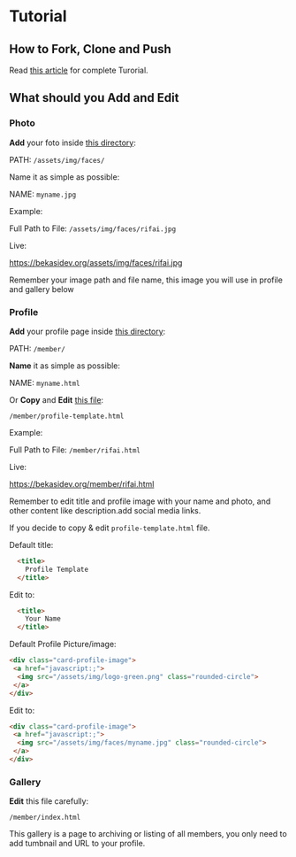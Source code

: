 # Tutorial

## How to Fork, Clone and Push

Read <a href="https://desainerhub.com/cara-kontribusi-open-source">this article</a> for complete Turorial.

## What should you Add and Edit

### Photo

**Add** your foto inside <a href="https://github.com/bekasidev/bekasidev/tree/master/assets/img/faces">this directory</a>:

PATH: <code>/assets/img/faces/</code>

Name it as simple as possible:

NAME: <code>myname.jpg</code>

Example:

Full Path to File: <code>/assets/img/faces/rifai.jpg</code>

Live:

<a href="https://bekasidev.org/assets/img/faces/rifai.jpg">https://bekasidev.org/assets/img/faces/rifai.jpg</a>

Remember your image path and file name, this image you will use in profile and gallery below

### Profile

**Add** your profile page inside <a href="https://github.com/bekasidev/bekasidev/tree/master/member">this directory</a>:

PATH: <code>/member/</code>

**Name** it as simple as possible:

NAME: <code>myname.html</code>

Or **Copy** and **Edit** <a href="https://github.com/bekasidev/bekasidev/blob/master/member/profile-template.html">this file</a>:

<code>/member/profile-template.html</code>

Example:

Full Path to File: <code>/member/rifai.html</code>

Live:

<a href="https://bekasidev.org/member/rifai.html">https://bekasidev.org/member/rifai.html</a>

Remember to edit title and profile image with your name and photo, and other content like description.add social media links.

If you decide to copy & edit <code>profile-template.html</code> file.

Default title:

```html
  <title>
    Profile Template
  </title>
```
Edit to:

```html
  <title>
    Your Name
  </title>
```

Default Profile Picture/image:

```html
<div class="card-profile-image">
 <a href="javascript:;">
  <img src="/assets/img/logo-green.png" class="rounded-circle">
 </a>
</div>
```

Edit to:

```html
<div class="card-profile-image">
 <a href="javascript:;">
  <img src="/assets/img/faces/myname.jpg" class="rounded-circle">
 </a>
</div>
```


### Gallery

**Edit** this file carefully:

<code>/member/index.html</code>

This gallery is a page to archiving or listing of all members, you only need to add tumbnail and URL to your profile.

